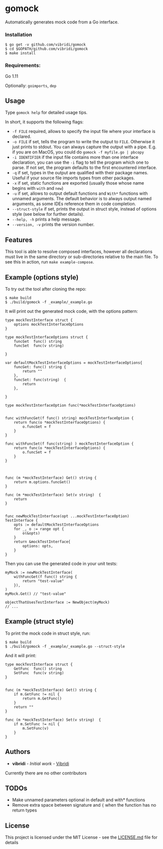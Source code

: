 # gomock

Automatically generates mock code from a Go interface.  


### Installation

    $ go get -v github.com/vibridi/gomock
    $ cd $GOPATH/github.com/vibridi/gomock
    $ make install

### Requirements:
   
Go 1.11

Optionally: `goimports`, `dep`


## Usage

Type `gomock help` for detailed usage tips.

In short, it supports the following flags:
   

- `-f FILE` required, allows to specify the input file where your interface is declared.
- `-o FILE` if set, tells the program to write the output to `FILE`. Otherwise it just prints to stdout.
You can always capture the output with a pipe. E.g. if you are on MacOS, you could do `gomock -f myfile.go | pbcopy`
- `-i IDENTIFIER` if the input file contains more than one interface declaration, you can use the `-i` flag to tell the program which one to parse.
If not set, the program defaults to the first encountered interface. 
- `-q` if set, types in the output are qualified with their package names. Useful if your source file imports types from other packages.
- `-x` if set, static functions are exported (usually those whose name begins with `with` and `new`)
- `-u` if set, allows to output default functions and `With*` functions with unnamed arguments. 
The default behavior is to always output named arguments, as some IDEs reference them in code completion.
- `--struct-style` if set, prints the output in struct style, instead of options style (see below for further details).
- `--help, -h` prints a help message.
- `--version, -v` prints the version number.          
    
## Features    
    
This tool is able to resolve composed interfaces, however all declarations must live 
in the same directory or sub-directories relative to the main file. To see this in action, run `make example-compose`.

    
## Example (options style)

To try out the tool after cloning the repo:

    $ make build
    $ ./build/gomock -f _example/_example.go

It will print out the generated mock code, with the options pattern:


```
type mockTestInterface struct {
	options mockTestInterfaceOptions
}

type mockTestInterfaceOptions struct {
	funcGet  func() string
	funcSet  func(v string) 
	
}

var defaultMockTestInterfaceOptions = mockTestInterfaceOptions{
	funcGet: func() string {
		return ""
	},
	funcSet: func(string)  {
		return 
	},
	
}

type mockTestInterfaceOption func(*mockTestInterfaceOptions)


func withFuncGet(f func() string) mockTestInterfaceOption {
	return func(o *mockTestInterfaceOptions) {
		o.funcGet = f
	}
}

func withFuncSet(f func(string) ) mockTestInterfaceOption {
	return func(o *mockTestInterfaceOptions) {
		o.funcSet = f
	}
}



func (m *mockTestInterface) Get() string {
	return m.options.funcGet()
}

func (m *mockTestInterface) Set(v string)  {
	return 
}


func newMockTestInterface(opt ...mockTestInterfaceOption) TestInterface {
	opts := defaultMockTestInterfaceOptions
	for _, o := range opt {
		o(&opts)
	}
	return &mockTestInterface{
		options: opts,
	}
}
```

Then you can use the generated code in your unit tests:

```
myMock := newMockTestInterface(
    withFuncGet(f func() string {
        return "test-value"
    }),
)
myMock.Get() // "test-value"

objectThatUsesTestInterface := NewObject(myMock)
// ...

```

## Example (struct style)

To print the mock code in struct style, run:

    $ make build
    $ ./build/gomock -f _example/_example.go --struct-style
    
And it will print:

```
type mockTestInterface struct {
	GetFunc  func() string
	SetFunc  func(v string) 
}


func (m *mockTestInterface) Get() string {
	if m.GetFunc != nil {
		return m.GetFunc()
	}
	return ""
}

func (m *mockTestInterface) Set(v string)  {
	if m.SetFunc != nil {
		m.SetFunc(v)
	}
}
```

## Authors

* **vibridi** - *Initial work* - [Vibridi](https://github.com/vibridi/)

Currently there are no other contributors

## TODOs

* Make unnamed parameters optional in default and with* functions
* Remove extra space between signature and `{` when the function has no return types

## License

This project is licensed under the MIT License - see the [LICENSE.md](LICENSE.md) file for details
